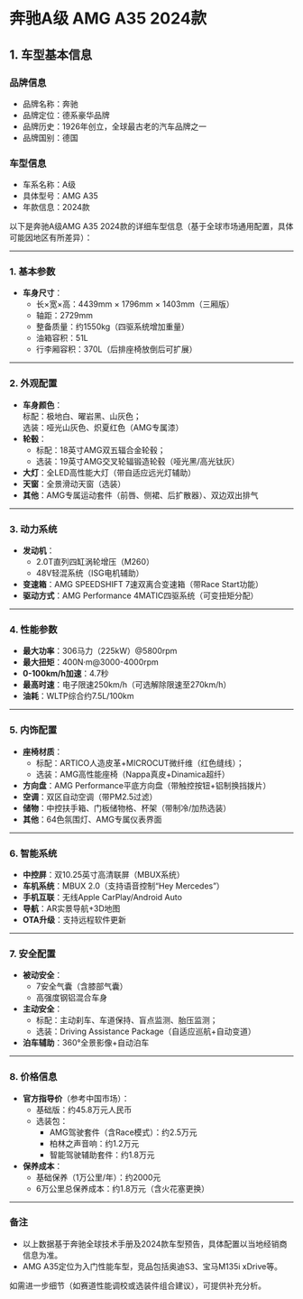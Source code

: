 
# 奔驰A级 AMG A35 2024款
## 1. 车型基本信息
### 品牌信息
- 品牌名称：奔驰
- 品牌定位：德系豪华品牌
- 品牌历史：1926年创立，全球最古老的汽车品牌之一
- 品牌国别：德国

### 车型信息
- 车系名称：A级
- 具体型号：AMG A35
- 年款信息：2024款

以下是奔驰A级AMG A35 2024款的详细车型信息（基于全球市场通用配置，具体可能因地区有所差异）：

---

### **1. 基本参数**
- **车身尺寸**：  
  - 长×宽×高：4439mm × 1796mm × 1403mm（三厢版）  
  - 轴距：2729mm  
  - 整备质量：约1550kg（四驱系统增加重量）  
  - 油箱容积：51L  
  - 行李厢容积：370L（后排座椅放倒后可扩展）

---

### **2. 外观配置**
- **车身颜色**：  
  标配：极地白、曜岩黑、山灰色；  
  选装：哑光山灰色、炽夏红色（AMG专属漆）  
- **轮毂**：  
  - 标配：18英寸AMG双五辐合金轮毂；  
  - 选装：19英寸AMG交叉轮辐锻造轮毂（哑光黑/高光钛灰）  
- **大灯**：全LED高性能大灯（带自适应远光灯辅助）  
- **天窗**：全景滑动天窗（选装）  
- **其他**：AMG专属运动套件（前唇、侧裙、后扩散器）、双边双出排气  

---

### **3. 动力系统**
- **发动机**：  
  - 2.0T直列四缸涡轮增压（M260）  
  - 48V轻混系统（ISG电机辅助）  
- **变速箱**：AMG SPEEDSHIFT 7速双离合变速箱（带Race Start功能）  
- **驱动方式**：AMG Performance 4MATIC四驱系统（可变扭矩分配）  

---

### **4. 性能参数**
- **最大功率**：306马力（225kW）@5800rpm  
- **最大扭矩**：400N·m@3000-4000rpm  
- **0-100km/h加速**：4.7秒  
- **最高时速**：电子限速250km/h（可选解除限速至270km/h）  
- **油耗**：WLTP综合约7.5L/100km  

---

### **5. 内饰配置**
- **座椅材质**：  
  - 标配：ARTICO人造皮革+MICROCUT微纤维（红色缝线）；  
  - 选装：AMG高性能座椅（Nappa真皮+Dinamica超纤）  
- **方向盘**：AMG Performance平底方向盘（带触控按钮+铝制换挡拨片）  
- **空调**：双区自动空调（带PM2.5过滤）  
- **储物**：中控扶手箱、门板储物格、杯架（带制冷/加热选装）  
- **其他**：64色氛围灯、AMG专属仪表界面  

---

### **6. 智能系统**
- **中控屏**：双10.25英寸高清联屏（MBUX系统）  
- **车机系统**：MBUX 2.0（支持语音控制“Hey Mercedes”）  
- **手机互联**：无线Apple CarPlay/Android Auto  
- **导航**：AR实景导航+3D地图  
- **OTA升级**：支持远程软件更新  

---

### **7. 安全配置**
- **被动安全**：  
  - 7安全气囊（含膝部气囊）  
  - 高强度钢铝混合车身  
- **主动安全**：  
  - 标配：主动刹车、车道保持、盲点监测、胎压监测；  
  - 选装：Driving Assistance Package（自适应巡航+自动变道）  
- **泊车辅助**：360°全景影像+自动泊车  

---

### **8. 价格信息**
- **官方指导价**（参考中国市场）：  
  - 基础版：约45.8万元人民币  
  - 选装包：  
    - AMG驾驶套件（含Race模式）：约2.5万元  
    - 柏林之声音响：约1.2万元  
    - 智能驾驶辅助套件：约1.8万元  
- **保养成本**：  
  - 基础保养（1万公里/年）：约2000元  
  - 6万公里总保养成本：约1.8万元（含火花塞更换）  

---

### **备注**  
- 以上数据基于奔驰全球技术手册及2024款车型预告，具体配置以当地经销商信息为准。  
- AMG A35定位为入门性能车型，竞品包括奥迪S3、宝马M135i xDrive等。  

如需进一步细节（如赛道性能调校或选装件组合建议），可提供补充分析。
